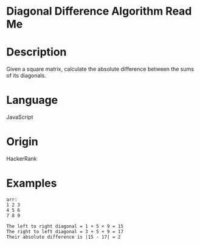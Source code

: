 # Diagonal Difference Algorithm Read Me

# Description

Given a square matrix, calculate the absolute difference between the sums of its diagonals.

# Language

JavaScript

# Origin

HackerRank

# Examples

```
arr:
1 2 3
4 5 6
7 8 9

The left to right diagonal = 1 + 5 + 9 = 15
The right to left diagonal = 3 + 5 + 9 = 17
Their absolute difference is |15 - 17| = 2
```